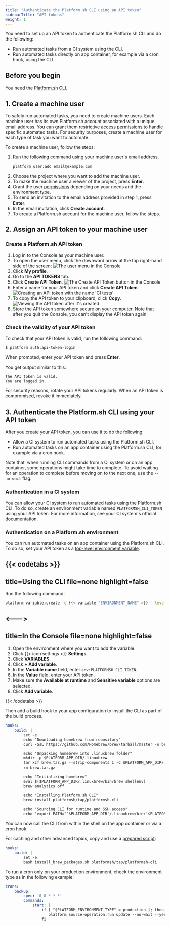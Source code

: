 ```yaml
---
title: "Authenticate the Platform.sh CLI using an API token"
sidebarTitle: "API tokens"
weight: 1
---
```


You need to set up an API token to authenticate the Platform.sh CLI and do the following:
- Run automated tasks from a CI system using the CLI.
- Run automated tasks directly on app container, for example via a cron hook, using the CLI.

## Before you begin

You need the [Platform.sh CLI](../cli/_index.md).

## 1. Create a machine user

To safely run automated tasks, you need to create machine users.
Each machine user has its own Platform.sh account associated with a unique email address.
You can grant them restrictive [access permissions](../users.md) to handle specific automated tasks.
For security purposes, create a machine user for each type of task you want to automate.

To create a machine user, follow the steps:

1. Run the following command using your machine user's email address.
   ```bash
   platform user:add email@example.com
   ```
2. Choose the project where you want to add the machine user.
3. To make the machine user a viewer of the project, press **Enter**.
4. Grant the user [permissions](/administration/users.md) depending on your needs and the environment type.
5. To send an invitation to the email address provided in step 1, press **Enter**. 
6. In the email invitation, click **Create account**.
7. To create a Platform.sh account for the machine user, follow the steps.

## 2. Assign an API token to your machine user

### Create a Platform.sh API token

1. Log in to the Console as your machine user.
2. To open the user menu, click the downward arrow at the top right-hand side of the screen:
   ![The user menu in the Console](/images/management-console/user-menu.png "0.6")
3. Click **My profile**.
4. Go to the **API TOKENS** tab.
5. Click **Create API Token**.
   ![The Create API Token button in the Console](/images/management-console/create-api-token-button.png "0.6")
6. Enter a name for your API token and click **Create API Token**.
   ![Creating an API token with the name 'CI tests'](/images/management-console/api-tokens-name.png "0.6")
7. To copy the API token to your clipboard, click **Copy**.
   ![Viewing the API token after it's created](/images/management-console/api-tokens-view.png "0.6")
8. Store the API token somewhere secure on your computer.
   Note that after you quit the Console, you can't display the API token again.

### Check the validity of your API token

To check that your API token is valid, run the following command:

```bash
$ platform auth:api-token-login
```

When prompted, enter your API token and press **Enter**.

You get output similar to this:

```bash
The API token is valid.
You are logged in.
```

For security reasons, rotate your API tokens regularly.
When an API token is compromised, revoke it immediately.

## 3. Authenticate the Platform.sh CLI using your API token

After you create your API token, you can use it to do the following:

-  Allow a CI system to run automated tasks using the Platform.sh CLI.
-  Run automated tasks on an app container using the Platform.sh CLI, 
   for example via a cron hook. 

Note that, when running CLI commands from a CI system or on an app container,
some operations might take time to complete. 
To avoid waiting for an operation to complete before moving on to the next one, 
use the `--no-wait` flag.

### Authentication in a CI system

You can allow your CI system to run automated tasks using the Platform.sh CLI.
To do so, create an environment variable named `PLATFORMSH_CLI_TOKEN` using your API token. 
For more information, see your CI system's official documentation.

### Authentication on a Platform.sh environment

You can run automated tasks on an app container using the Platform.sh CLI.
To do so, set your API token as a [top-level environment variable](../../development/variables/_index.md#top-level-environment-variables).

{{< codetabs >}}
---
title=Using the CLI
file=none
highlight=false
---

Run the following command:

```bash
platform variable:create -e {{< variable "ENVIRONMENT_NAME" >}} --level environment --prefix 'env:' --name PLATFORMSH_CLI_TOKEN --sensitive true --value '{{< variable "API_TOKEN" >}}' --json false --enabled true --inheritable false --visible-build true --visible-runtime true
```

<--->
---
title=In the Console
file=none
highlight=false
---

1. Open the environment where you want to add the variable.
2. Click {{< icon settings >}} **Settings**.
3. Click **VARIABLES**.
4. Click **+ Add variable**.
5. In the **Variable name** field, enter `env:PLATFORMSH_CLI_TOKEN`.
6. In the **Value** field, enter your API token.
7. Make sure the **Available at runtime** and **Sensitive variable** options are selected.
8. Click **Add variable**.

{{< /codetabs >}}

Then add a build hook to your app configuration to install the CLI as part of the build process.

```yaml {location=".platform.app.yaml"}
hooks:
    build: |
        set -e
        echo "Downloading homebrew from repository"
        curl -SsL https://github.com/Homebrew/brew/tarball/master -o brew.tar.gz

        echo "Unpacking homebrew into .linuxbrew folder"
        mkdir -p $PLATFORM_APP_DIR/.linuxbrew
        tar xzf brew.tar.gz --strip-components 1 -C $PLATFORM_APP_DIR/.linuxbrew/
        rm brew.tar.gz

        echo "Initializing homebrew"
        eval $($PLATFORM_APP_DIR/.linuxbrew/bin/brew shellenv)
        brew analytics off

        echo "Installing Platform.sh CLI"
        brew install platformsh/tap/platformsh-cli

        echo "Sourcing CLI for runtime and SSH access"
        echo 'export PATH="'$PLATFORM_APP_DIR'/.linuxbrew/bin:'$PLATFORM_APP_DIR'/.linuxbrew/sbin${PATH+:$PATH}";' >> $PLATFORM_APP_DIR/.environment
```

You can now call the CLI from within the shell on the app container or via a cron hook.

For caching and other advanced topics,
copy and use a [prepared script](https://github.com/matthiaz/platformsh-tools/blob/master/install_brew_packages.sh):

```yaml {location=".platform.app.yaml"}
hooks:
    build: |
        set -e
        bash install_brew_packages.sh platformsh/tap/platformsh-cli
```

To run a cron only on your production environment, check the environment type as in the following example:

```yaml
crons:
    backup:
        spec: '0 0 * * *'
        commands:
            start: |
                if [ "$PLATFORM_ENVIRONMENT_TYPE" = production ]; then
                   platform source-operation:run update --no-wait --yes
                fi
```